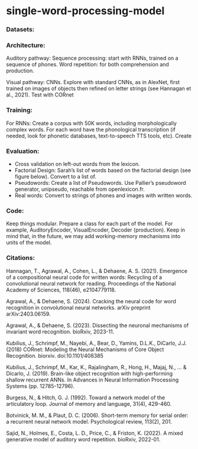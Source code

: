 # single-word-processing-model

### Datasets:

### Architecture: 
Auditory pathway:
Sequence processing: start with RNNs, trained on a sequence of phones. 
Word repetition: for both comprehension and production. 

Visual pathway:
CNNs. Explore with standard CNNs, as in AlexNet, first trained on images of objects then refined on letter strings (see Hannagan et al., 2021). 
Test with CORnet

### Training:
For RNNs: Create a corpus with 50K words, including morphologically complex words. 
For each word have the phonological transcription (if needed, look for phonetic databases, text-to-speech TTS tools, etc). 
Create 

### Evaluation:
* Cross validation on left-out words from the lexicon. 
* Factorial Design: Sarah’s list of words based on the factorial design (see figure below). Convert to a list of.
* Pseudowords: Create a list of Pseudowords. Use Pallier’s pseudoword generator, unipseudo, reachable from openlexicon.fr.
* Real words:  Convert to strings of phones and images with written words.  


### Code:
Keep things modular. 
Prepare a class for each part of the model. For example, AuditoryEncoder, VisualEncoder, Decoder (production). 
Keep in mind that,  in the future, we may add working-memory mechanisms into units of the model.

### Citations:
Hannagan, T., Agrawal, A., Cohen, L., & Dehaene, A. S. (2021). Emergence of a compositional neural code for written words: Recycling of a convolutional neural network for reading. Proceedings of the National Academy of Sciences, 118(46), e2104779118.

Agrawal, A., & Dehaene, S. (2024). Cracking the neural code for word recognition in convolutional neural networks. arXiv preprint arXiv:2403.06159.

Agrawal, A., & Dehaene, S. (2023). Dissecting the neuronal mechanisms of invariant word recognition. bioRxiv, 2023-11.

Kubilius, J., Schrimpf, M., Nayebi, A., Bear, D., Yamins, D.L.K., DiCarlo, J.J. (2018) CORnet: Modeling the Neural Mechanisms of Core Object Recognition. biorxiv. doi:10.1101/408385

Kubilius, J., Schrimpf, M., Kar, K., Rajalingham, R., Hong, H., Majaj, N., ... & Dicarlo, J. (2019). Brain-like object recognition with high-performing shallow recurrent ANNs. In Advances in Neural Information Processing Systems (pp. 12785-12796).

Burgess, N., & Hitch, G. J. (1992). Toward a network model of the articulatory loop. Journal of memory and language, 31(4), 429-460.

Botvinick, M. M., & Plaut, D. C. (2006). Short-term memory for serial order: a recurrent neural network model. Psychological review, 113(2), 201.

Sajid, N., Holmes, E., Costa, L. D., Price, C., & Friston, K. (2022). A mixed generative model of auditory word repetition. bioRxiv, 2022-01.
